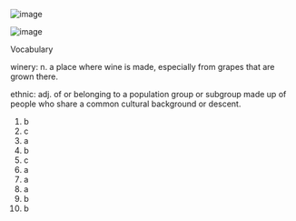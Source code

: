 ![image](https://github.com/jeuneseven/ReadingNotes/assets/8426758/3101556f-19c0-465e-b929-821fc973d1cb)

![image](https://github.com/jeuneseven/ReadingNotes/assets/8426758/4bafaad9-d5f0-4c63-9e3e-c774ccbd078d)

Vocabulary

winery: n. a place where wine is made, especially from grapes that are grown there.

ethnic: adj. of or belonging to a population group or subgroup made up of people who share a common cultural background or descent.

1. b
2. c
3. a
4. b
5. c
6. a
7. a
8. a
9. b
10. b
